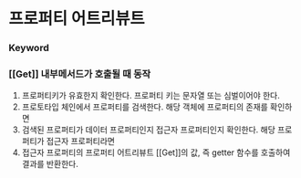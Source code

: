 # 프로퍼티 어트리뷰트

### Keyword


### [[Get]] 내부메서드가 호출될 때 동작
1. 프로퍼티키가 유효한지 확인한다. 프로퍼티 키는 문자열 또는 심벌이어야 한다.
1. 프로토타입 체인에서 프로퍼티를 검색한다. 해당 객체에 프로퍼티의 존재를 확인하면
1. 검색된 프로퍼티가 데이터 프로퍼티인지 접근자 프로퍼티인지 확인한다. 해당 프로퍼티가 접근자 프로퍼티라면
1. 접근자 프로퍼티의 프로퍼티 어트리뷰트 [[Get]]의 값, 즉 getter 함수를 호출하여 결과를 반환한다.

